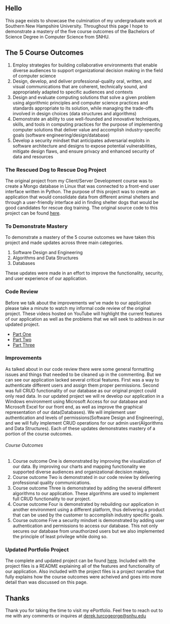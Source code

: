 ## Hello
This page exists to showcase the culmination of my undergraduate work at Southern New Hampshire University. Throughout this page I hope to demonstrate a mastery of the five course outcomes of the Bachelors of Science Degree in Computer Science from SNHU.

## The 5 Course Outcomes
1. Employ strategies for building collaborative environments that enable diverse audiences to support organizational decision making in the field of computer science 
2. Design, develop, and deliver professional-quality oral, written, and visual communications that are coherent, technically sound, and appropriately adapted to specific audiences and contexts
3. Design and evaluate computing solutions that solve a given problem using algorithmic principles and computer science practices and standards appropriate to its solution, while managing the trade-offs involved in design choices (data structures and algorithms) 
4. Demonstrate an ability to use well-founded and innovative techniques, skills, and tools in computing practices for the purpose of implementing computer solutions that deliver value and accomplish industry-specific goals (software engineering/design/database) 
5. Develop a security mindset that anticipates adversarial exploits in software architecture and designs to expose potential vulnerabilities, mitigate design flaws, and ensure privacy and enhanced security of data and resources 

### The Rescued Dog to Rescue Dog Project
The original project from my Client/Server Development course was to create a Mongo database in Linux that was connected to a front-end user interface written in Python.  The purpose of this project was to create an application that would consolidate data from different animal shelters and through a user-friendly interface aid in finding shelter dogs that would be good candidates for rescue dog training.
The original source code to this project can be found [here](https://github.com/Munky74/CS-330-Computational-Graphics/blob/main/CS-330%20Final%20Project%20Derek%20T.zip).

### To Demonstrate Mastery
To demonstrate a mastery of the 5 course outcomes we have taken this project and made updates across three main categories.  
1. Software Design and Engineering
2. Algorithms and Data Structures
3. Databases

These updates were made in an effort to improve the functionality, security, and user experience of our application.  

### Code Review
Before we talk about the improvements we've made to our application please take a minute to watch my informal code review of the original project. These videos hosted on YouTube will highlight the current features of our application as well as the problems that we will seek to address in our updated project.
* [Part One](https://youtu.be/1-YS1BAnkkY)
* [Part Two](https://youtu.be/8HC4huJh5Xk)
* [Part Three](https://youtu.be/P7yLTgoIBxU)

### Improvements
As talked about in our code review there were some general formatting issues and things that needed to be cleaned up in the commenting.  But we can see our application lacked several critical features.  First was a way to authenticate different users and assign them proper permissions.  Second was full CRUD functionality of our database as our original project could only read data.  In our updated project we will re develop our application in a Windows environment using Microsoft Access for our database and Microsoft Excel for our front end, as well as improve the graphical representation of our data(Databases).  We will implement user authentication and levels of permissions(Software Design and Engineering), and we will fully implement CRUD operations for our admin user(Algorithms and Data Structures).
Each of these updates demonstrates mastery of a portion of the course outcomes.

###### Course Outcomes
1. Course outcome One is demonstrated by improving the visualization of our data. By improving our charts and mapping functionality we supported diverse audiences and organizational decision making.
2. Course outcome Two is demonstrated in our code review by delivering professional quality communications.
3. Course outcome Three is demonstrated by adding the several different algorithms to our application.  These algorithms are used to implement full CRUD functionality to our project.
4. Course outcome Four is demonstrated by rebuilding our application in another environment using a different platform, thus delivering a product that can be used by the customer to accomplish industry specific goals.
5. Course outcome Five a security mindset is demonstrated by adding user authentication and permissions to access our database. This not only secures our database from unauthorized users but we also implemented the principle of least privilege while doing so.

### Updated Portfolio Project
The complete and updated project can be found [here](https://github.com/Munky74/Munky74.github.io/blob/main/Animal%20Shelter%20-%20Final%20Build.zip).  Included with the project files is a README explaining all of the features and functionality of our application.  Also included with the project files is a project narrative that fully explains how the course outcomes were acheived and goes into more detail than was discussed on this page.

## Thanks
Thank you for taking the time to visit my ePortfolio. Feel free to reach out to me with any comments or inquires at
derek.turcogeorge@snhu.edu
